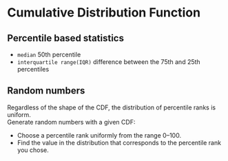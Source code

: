 # Cumulative Distribution Function
## Percentile based statistics
- `median` 50th percentile
- `interquartile range(IQR)` difference between the 75th and 25th percentiles
## Random numbers
Regardless of the shape of the CDF, the distribution of percentile ranks is uniform.  
Generate random numbers with a given CDF:  
- Choose a percentile rank uniformly from the range 0–100.
- Find the value in the distribution that corresponds to the percentile rank you chose.